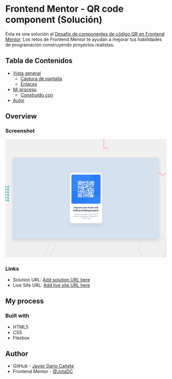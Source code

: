 # Frontend Mentor - QR code component (Solución)

Esta es una solución al [Desafío de componentes de código QR en Frontend Mentor](https://www.frontendmentor.io/challenges/qr-code-component-iux_sIO_H). Los retos de Frontend Mentor te ayudan a mejorar tus habilidades de programación construyendo proyectos realistas. 

## Tabla de Contenidos

- [Vista general](#overview)
  - [Captura de pantalla](#screenshot)
  - [Enlaces](#links)
- [Mi proceso](#my-process)
  - [Construido con](#built-with)
- [Autor](#author)



## Overview

### Screenshot

![](./preview.jpg)

### Links

- Solution URL: [Add solution URL here](https://your-solution-url.com)
- Live Site URL: [Add live site URL here](https://your-live-site-url.com)

## My process

### Built with

- HTML5
- CSS 
- Flexbox

## Author

- GitHub - [Javier Dario Cañete](https://github.com/JotaDC/)
- Frontend Mentor - [@JotaDC](https://www.frontendmentor.io/profile/JotaDC)